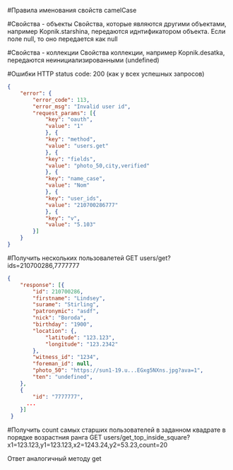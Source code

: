 #Правила именования свойств
camelCase

#Свойства - объекты
Свойства, которые являются другими объектами, например Kopnik.starshina, передаются иднтификатором объекта. Если поле null, то оно передается как null
  
#Свойства - коллекции
Свойства коллекции, например Kopnik.desatka, передаются неинициализированными (undefined)  

#Ошибки
HTTP status code: 200 (как у всех успешных запросов)
```json
{
    "error": {
        "error_code": 113,
        "error_msg": "Invalid user id",
        "request_params": [{
            "key": "oauth",
            "value": "1"
            }, {
            "key": "method",
            "value": "users.get"
            }, {
            "key": "fields",
            "value": "photo_50,city,verified"
            }, {
            "key": "name_case",
            "value": "Nom"
            }, {
            "key": "user_ids",
            "value": "210700286777"
            }, {
            "key": "v",
            "value": "5.103"
        }]
    }
}
```

#Получить нескольких пользовалетей
GET users/get?ids=210700286,7777777
```json
{
    "response": [{
        "id": 210700286,
        "firstname": "Lindsey",
        "surame": "Stirling",
        "patronymic": "asdf",
        "nick": "Boroda",
        "birthday": "1900",
        "location": {,
            "latitude": "123.123",
            "longitude": "123.2342"
        },
        "witness_id": "1234",
        "foreman_id": null,
        "photo_50": "https://sun1-19.u...EGxg5NXns.jpg?ava=1",
        "ten": "undefined",
    },
    {
        "id": "7777777",
      ...
    }]
 }
 ```
#Получить count самых старших пользователей в заданном квадрате в порядке возрастния ранга
GET users/get_top_inside_square?x1=123.123,y1=123.123,x2=1243.24,y2=53.23,count=20

Ответ аналогичный методу get